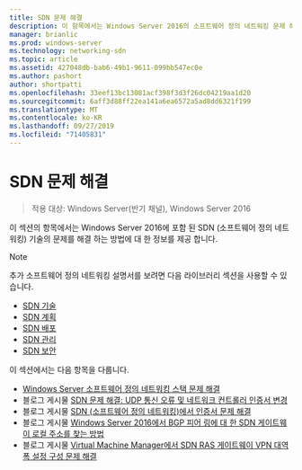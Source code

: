 ```yaml
---
title: SDN 문제 해결
description: 이 항목에서는 Windows Server 2016의 소프트웨어 정의 네트워킹 문제 해결에 대 한 링크를 제공 합니다.
manager: brianlic
ms.prod: windows-server
ms.technology: networking-sdn
ms.topic: article
ms.assetid: 427048db-bab6-49b1-9611-099bb547ec0e
ms.author: pashort
author: shortpatti
ms.openlocfilehash: 33eef13bc13081acf398f3d3f26dc04219aa1d20
ms.sourcegitcommit: 6aff3d88ff22ea141a6ea6572a5ad8dd6321f199
ms.translationtype: MT
ms.contentlocale: ko-KR
ms.lasthandoff: 09/27/2019
ms.locfileid: "71405831"
---
```

# <a name="troubleshoot-sdn"></a>SDN 문제 해결

>적용 대상: Windows Server(반기 채널), Windows Server 2016

이 섹션의 항목에서는 Windows Server 2016에 포함 된 SDN (소프트웨어 정의 네트워킹) 기술의 문제를 해결 하는 방법에 대 한 정보를 제공 합니다.

> [!NOTE]  
> 추가 소프트웨어 정의 네트워킹 설명서를 보려면 다음 라이브러리 섹션을 사용할 수 있습니다.  
>  
> - [SDN 기술](../technologies/Software-Defined-Networking-Technologies.md) 
> - [SDN 계획](../plan/Plan-Software-Defined-Networking.md)
> - [SDN 배포](../deploy/Deploy-Software-Defined-Networking.md)
> - [SDN 관리](../manage/manage-sdn.md)
> - [SDN 보안](../security/sdn-security-top.md)

이 섹션에서는 다음 항목을 다룹니다.

- [Windows Server 소프트웨어 정의 네트워킹 스택 문제 해결](https://docs.microsoft.com/windows-server/networking/sdn/troubleshoot/troubleshoot-windows-server-software-defined-networking-stack)
- 블로그 게시물 [SDN 문제 해결: UDP 통신 오류 및 네트워크 컨트롤러 인증서 변경](https://techcommunity.microsoft.com/t5/Networking-Blog/SDN-Troubleshooting-UDP-Communication-failures-and-changing-the/ba-p/339694)
- 블로그 게시물 [SDN (소프트웨어 정의 네트워킹)에서 인증서 문제 해결](https://techcommunity.microsoft.com/t5/Networking-Blog/Troubleshooting-certificate-issues-in-Software-Defined/ba-p/339671)
- 블로그 게시물 [Windows Server 2016에서 BGP 피어 링에 대 한 SDN 게이트웨이 로컬 주소를 찾는 방법](https://techcommunity.microsoft.com/t5/Networking-Blog/How-to-find-the-SDN-gateway-local-address-for-BGP-peering-in/ba-p/339663)
- 블로그 게시물 [Virtual Machine Manager에서 SDN RAS 게이트웨이 VPN 대역폭 설정 구성 문제 해결](https://techcommunity.microsoft.com/t5/Networking-Blog/Troubleshoot-Configuring-SDN-RAS-Gateway-VPN-Bandwidth-Settings/ba-p/339661)

